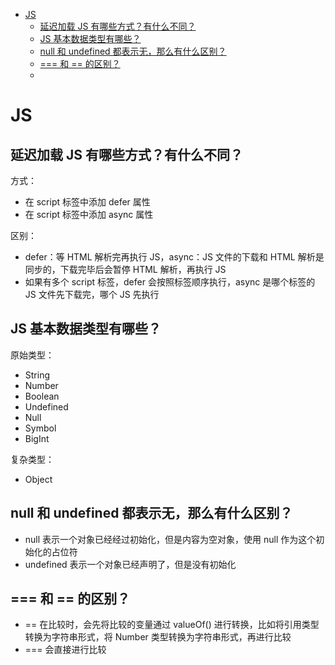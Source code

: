 - [JS](#js)
  - [延迟加载 JS 有哪些方式？有什么不同？](#延迟加载-js-有哪些方式有什么不同)
  - [JS 基本数据类型有哪些？](#js-基本数据类型有哪些)
  - [null 和 undefined 都表示无，那么有什么区别？](#null-和-undefined-都表示无那么有什么区别)
  - [=== 和 == 的区别？](#-和--的区别)
  - [](#)


# JS

## 延迟加载 JS 有哪些方式？有什么不同？

方式：
- 在 script 标签中添加 defer 属性
- 在 script 标签中添加 async 属性

区别：

- defer：等 HTML 解析完再执行 JS，async：JS 文件的下载和 HTML 解析是同步的，下载完毕后会暂停 HTML 解析，再执行 JS
- 如果有多个 script 标签，defer 会按照标签顺序执行，async 是哪个标签的 JS 文件先下载完，哪个 JS 先执行

## JS 基本数据类型有哪些？

原始类型：

- String
- Number
- Boolean
- Undefined
- Null
- Symbol
- BigInt

复杂类型：

- Object

## null 和 undefined 都表示无，那么有什么区别？

- null 表示一个对象已经经过初始化，但是内容为空对象，使用 null 作为这个初始化的占位符
- undefined 表示一个对象已经声明了，但是没有初始化

## === 和 == 的区别？

- == 在比较时，会先将比较的变量通过 valueOf() 进行转换，比如将引用类型转换为字符串形式，将 Number 类型转换为字符串形式，再进行比较
- === 会直接进行比较

## 